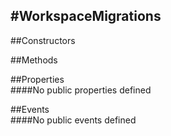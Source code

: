 #WorkspaceMigrations
---
##Constructors 


##Methods  






##Properties  
####No public properties defined

##Events  
####No public events defined

